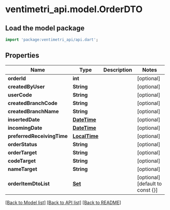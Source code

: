 # ventimetri_api.model.OrderDTO

## Load the model package
```dart
import 'package:ventimetri_api/api.dart';
```

## Properties
Name | Type | Description | Notes
------------ | ------------- | ------------- | -------------
**orderId** | **int** |  | [optional] 
**createdByUser** | **String** |  | [optional] 
**userCode** | **String** |  | [optional] 
**createdBranchCode** | **String** |  | [optional] 
**createdBranchName** | **String** |  | [optional] 
**insertedDate** | [**DateTime**](DateTime.md) |  | [optional] 
**incomingDate** | [**DateTime**](DateTime.md) |  | [optional] 
**preferredReceivingTime** | [**LocalTime**](LocalTime.md) |  | [optional] 
**orderStatus** | **String** |  | [optional] 
**orderTarget** | **String** |  | [optional] 
**codeTarget** | **String** |  | [optional] 
**nameTarget** | **String** |  | [optional] 
**orderItemDtoList** | [**Set<OrderItemDto>**](OrderItemDto.md) |  | [optional] [default to const {}]

[[Back to Model list]](../README.md#documentation-for-models) [[Back to API list]](../README.md#documentation-for-api-endpoints) [[Back to README]](../README.md)


